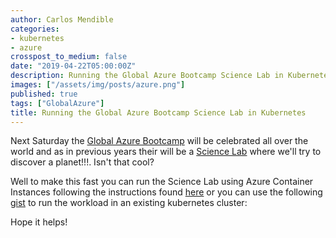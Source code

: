 ```yaml
---
author: Carlos Mendible
categories:
- kubernetes
- azure
crosspost_to_medium: false
date: "2019-04-22T05:00:00Z"
description: Running the Global Azure Bootcamp Science Lab in Kubernetes
images: ["/assets/img/posts/azure.png"]
published: true
tags: ["GlobalAzure"]
title: Running the Global Azure Bootcamp Science Lab in Kubernetes
---
```


Next Saturday the [Global Azure Bootcamp](https://global.azurebootcamp.net) will be celebrated all over the world and as in previous years their will be a [Science Lab](https://global.azurebootcamp.net/global-azure-science-lab-2019/) where we'll try to discover a planet!!!. Isn't that cool?

Well to make this fast you can run the Science Lab using Azure Container Instances following the instructions found [here](https://github.com/intelequia/GAB2019ScienceLab) or you can use the following [gist](https://gist.github.com/cmendible/8ce226b5996c92a020fe1761ff7325aa) to run the workload in an existing kubernetes cluster:

<script src="https://gist.github.com/cmendible/8ce226b5996c92a020fe1761ff7325aa.js"></script>

Hope it helps!